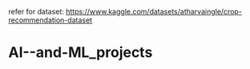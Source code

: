 refer for dataset:
https://www.kaggle.com/datasets/atharvaingle/crop-recommendation-dataset


# AI--and-ML_projects
